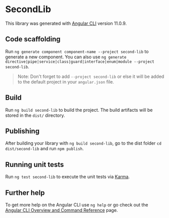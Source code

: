# SecondLib

This library was generated with [Angular CLI](https://github.com/angular/angular-cli) version 11.0.9.

## Code scaffolding

Run `ng generate component component-name --project second-lib` to generate a new component. You can also use `ng generate directive|pipe|service|class|guard|interface|enum|module --project second-lib`.
> Note: Don't forget to add `--project second-lib` or else it will be added to the default project in your `angular.json` file. 

## Build

Run `ng build second-lib` to build the project. The build artifacts will be stored in the `dist/` directory.

## Publishing

After building your library with `ng build second-lib`, go to the dist folder `cd dist/second-lib` and run `npm publish`.

## Running unit tests

Run `ng test second-lib` to execute the unit tests via [Karma](https://karma-runner.github.io).

## Further help

To get more help on the Angular CLI use `ng help` or go check out the [Angular CLI Overview and Command Reference](https://angular.io/cli) page.
